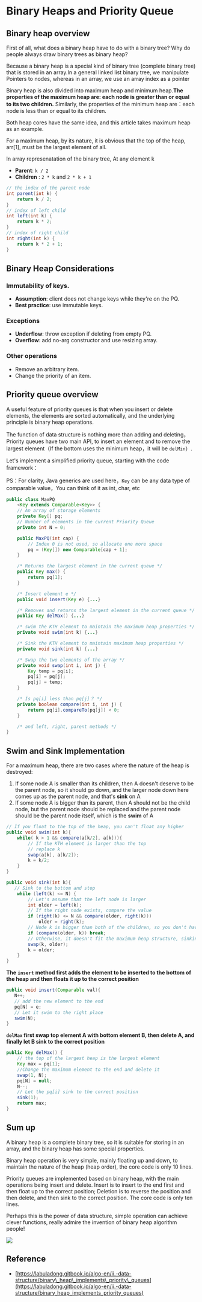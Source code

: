 # Binary Heaps and Priority Queue

## Binary heap overview

First of all, what does a binary heap have to do with a binary tree? Why do people always draw binary trees as binary heap?

Because a binary heap is a special kind of binary tree \(complete binary tree\) that is stored in an array.In a general linked list binary tree, we manipulate Pointers to nodes, whereas in an array, we use an array index as a pointer

Binary heap is also divided into maximum heap and minimum heap.**The properties of the maximum heap are: each node is greater than or equal to its two children.** Similarly, the properties of the minimum heap are：each node is less than or equal to its children.

Both heap cores have the same idea, and this article takes maximum heap as an example.

For a maximum heap, by its nature, it is obvious that the top of the heap, arr\[1\], must be the largest element of all.

In array represenatation of the binary tree,  At any element k

* **Parent**: `k / 2`
* **Children** : `2 * k` and `2 * k + 1` 

```java
// the index of the parent node
int parent(int k) {
    return k / 2;
}
// index of left child
int left(int k) {
    return k * 2;
}
// index of right child
int right(int k) {
    return k * 2 + 1;
}
```

## Binary Heap Considerations

### Immutability of keys. 

* **Assumption**: client does not change keys while they're on the PQ. 
* **Best practice**: use immutable keys.

### Exceptions

* **Underflow**: throw exception if deleting from empty PQ.
* **Overflow**: add no-arg constructor and use resizing array.

### Other operations

* Remove an arbitrary item.
* Change the priority of an item.



## Priority queue overview

A useful feature of priority queues is that when you insert or delete elements, the elements are sorted automatically, and the underlying principle is binary heap operations.

The function of data structure is nothing more than adding and deleting，Priority queues have two main API, to insert an element and to remove the largest element（If the bottom uses the minimum heap，it will be `delMin`）.

Let's implement a simplified priority queue, starting with the code framework：

PS：For clarity, Java generics are used here，`Key` can be any data type of comparable value，You can think of it as int, char, etc

```java
public class MaxPQ
    <Key extends Comparable<Key>> {
    // An array of storage elements
    private Key[] pq;
    // Number of elements in the current Priority Queue
    private int N = 0;

    public MaxPQ(int cap) {
        // Index 0 is not used, so allocate one more space
        pq = (Key[]) new Comparable[cap + 1];
    }

    /* Returns the largest element in the current queue */
    public Key max() {
        return pq[1];
    }

    /* Insert element e */
    public void insert(Key e) {...}

    /* Removes and returns the largest element in the current queue */
    public Key delMax() {...}

    /* swim the KTH element to maintain the maximum heap properties */
    private void swim(int k) {...}

    /* Sink the KTH element to maintain maximum heap properties */
    private void sink(int k) {...}

    /* Swap the two elements of the array */
    private void swap(int i, int j) {
        Key temp = pq[i];
        pq[i] = pq[j];
        pq[j] = temp;
    }

    /* Is pq[i] less than pq[j]？ */
    private boolean compare(int i, int j) {
        return pq[i].compareTo(pq[j]) < 0;
    }

    /* and left, right, parent methods */
}
```

## Swim and Sink Implementation

For a maximum heap, there are two cases where the nature of the heap is destroyed:

1. If some node A is smaller than its children, then A doesn't deserve to be the parent node, so it should go down, and the larger node down here comes up as the parent node, and that's **sink** on A
2. If some node A is bigger than its parent, then A should not be the child node, but the parent node should be replaced and the parent node should be the parent node itself, which is the **swim** of A

```java
// If you float to the top of the heap, you can't float any higher
public void swim(int k){
    while( k > 1 && compare(a[k/2], a[k])){
        // If the KTH element is larger than the top
        // replace k
        swap(a[k], a[k/2]);
        k = k/2;
    } 
}

public void sink(int k){
   // Sink to the bottom and stop
    while (left(k) <= N) {
        // Let's assume that the left node is larger
        int older = left(k);
        // If the right node exists, compare the value
        if (right(k) <= N && compare(older, right(k)))
            older = right(k);
        // Node k is bigger than both of the children, so you don't have to sink
        if (compare(older, k)) break;
        // Otherwise, it doesn't fit the maximum heap structure, sinking k nodes
        swap(k, older);
        k = older;
    }
}
```

**The** **`insert`** **method first adds the element to be inserted to the bottom of the heap and then floats it up to the correct position**

```java
public void insert(Comparable val){
   N++;
   // add the new element to the end
   pq[N] = e;
   // Let it swim to the right place
   swim(N);
}
```

**`delMax` first swap top element A with bottom element B, then delete A, and finally let B sink to the correct position**

```java
public Key delMax() {
    // the top of the largest heap is the largest element
    Key max = pq[1];
    //Change the maximum element to the end and delete it
    swap(1, N);
    pq[N] = null;
    N--;
    // Let the pq[i] sink to the correct position
    sink(1);
    return max;
}
```

## Sum up

A binary heap is a complete binary tree, so it is suitable for storing in an array, and the binary heap has some special properties.

Binary heap operation is very simple, mainly floating up and down, to maintain the nature of the heap \(heap order\), the core code is only 10 lines.

Priority queues are implemented based on binary heap, with the main operations being insert and delete. Insert is to insert to the end first and then float up to the correct position; Deletion is to reverse the position and then delete, and then sink to the correct position. The core code is only ten lines.

Perhaps this is the power of data structure, simple operation can achieve clever functions, really admire the invention of binary heap algorithm people!

![](.gitbook/assets/image%20%2825%29.png)

## Reference

* [https://labuladong.gitbook.io/algo-en/ii.-data-structure/binary\_heap\_implements\_priority\_queues](https://labuladong.gitbook.io/algo-en/ii.-data-structure/binary_heap_implements_priority_queues)

